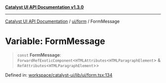 [**Catalyst UI API Documentation v1.3.0**](../../../README.md)

---

[Catalyst UI API Documentation](../../../README.md) / [ui/form](../README.md) / FormMessage

# Variable: FormMessage

> `const` **FormMessage**: `ForwardRefExoticComponent`\<`HTMLAttributes`\<`HTMLParagraphElement`\> & `RefAttributes`\<`HTMLParagraphElement`\>\>

Defined in: [workspace/catalyst-ui/lib/ui/form.tsx:134](https://github.com/TheBranchDriftCatalyst/catalyst-ui/blob/main/lib/ui/form.tsx#L134)
